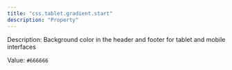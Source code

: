 ```yaml
---
title: "css.tablet.gradient.start"
description: "Property"
---
```


Description: Background color in the header and footer for tablet and mobile interfaces

Value: `#666666`